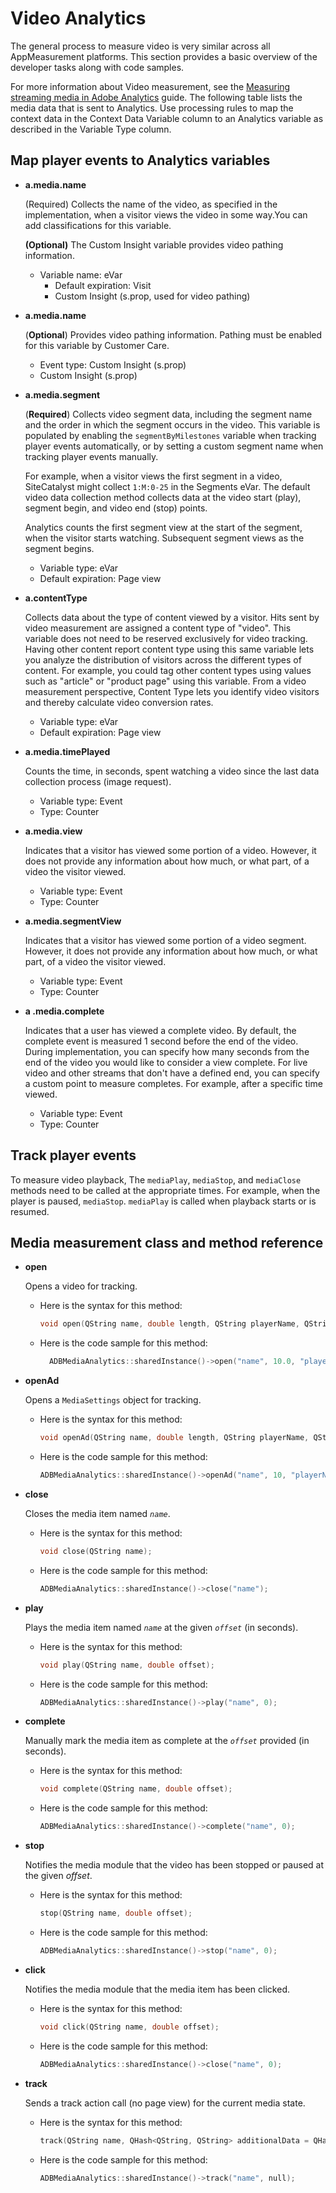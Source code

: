 # Video Analytics

The general process to measure video is very similar across all AppMeasurement platforms. This section provides a basic overview of the developer tasks along with code samples.

For more information about Video measurement, see the [Measuring streaming media in Adobe Analytics](https://experienceleague.adobe.com/docs/media-analytics/using/media-overview.html) guide.  The following table lists the media data that is sent to Analytics. Use processing rules to map the context data in the Context Data Variable column to an Analytics variable as described in the Variable Type column.

## Map player events to Analytics variables

* **a.media.name**

  (Required) Collects the name of the video, as specified in the implementation, when a visitor views the video in some way.You can add classifications for this variable.

  **(Optional)** The Custom Insight variable provides video pathing information.

  * Variable name: eVar
    * Default expiration: Visit
    * Custom Insight (s.prop, used for video pathing)

* **a.media.name**

  (**Optional**) Provides video pathing information. Pathing must be enabled for this variable by Customer Care.
  
  * Event type: Custom Insight (s.prop)
  * Custom Insight (s.prop)

* **a.media.segment**

  (**Required**) Collects video segment data, including the segment name and the order in which the segment occurs in the video. This variable is populated by enabling the `segmentByMilestones` variable when tracking player events automatically, or by setting a custom segment name when tracking player events manually.
  
  For example, when a visitor views the first segment in a video, SiteCatalyst might collect `1:M:0-25` in the Segments eVar. The default video data collection method collects data at the video start (play), segment begin, and video end (stop) points.
  
  Analytics counts the first segment view at the start of the segment, when the visitor starts watching. Subsequent segment views as the segment begins.

  * Variable type: eVar
  * Default expiration: Page view

* **a.contentType**

  Collects data about the type of content viewed by a visitor. Hits sent by video measurement are assigned a content type of "video". This variable does not need to be reserved exclusively for video tracking. Having other content report content type using this same variable lets you analyze the distribution of visitors across the different types of content. For example, you could tag other content types using values such as "article" or "product page" using this variable. From a video measurement perspective, Content Type lets you identify video visitors and thereby calculate video conversion rates.

  * Variable type: eVar
  * Default expiration: Page view

* **a.media.timePlayed**

  Counts the time, in seconds, spent watching a video since the last data collection process (image request).

  * Variable type: Event
  * Type: Counter

* **a.media.view**

  Indicates that a visitor has viewed some portion of a video. However, it does not provide any information about how much, or what part, of a video the visitor viewed.

  * Variable type: Event
  * Type: Counter

* **a.media.segmentView**

  Indicates that a visitor has viewed some portion of a video segment. However, it does not provide any information about how much, or what part, of a video the visitor viewed.

  * Variable type: Event
  * Type: Counter

* **a .media.complete**

  Indicates that a user has viewed a complete video. By default, the complete event is measured 1 second before the end of the video. During implementation, you can specify how many seconds from the end of the video you would like to consider a view complete. For live video and other streams that don't have a defined end, you can specify a custom point to measure completes. For example, after a specific time viewed.

  * Variable type: Event
  * Type: Counter

## Track player events

To measure video playback, The `mediaPlay`, `mediaStop`, and `mediaClose` methods need to be called at the appropriate times. For example, when the player is paused, `mediaStop`. `mediaPlay` is called when playback starts or is resumed.

## Media measurement class and method reference

* **open**

  Opens a video for tracking.

  * Here is the syntax for this method:

    ```cpp
    void open(QString name, double length, QString playerName, QString playerID = QString()); 
    ```

  * Here is the code sample for this method:

    ```cpp
      ADBMediaAnalytics::sharedInstance()->open("name", 10.0, "playerName", "playerID"); 
    ```

* **openAd**

  Opens a `MediaSettings` object for tracking. 

  * Here is the syntax for this method:

    ```cpp
    void openAd(QString name, double length, QString playerName, QString parentName, QString parentPod, double parentPodPosition, QString CPM); 
    ```

  * Here is the code sample for this method:

    ```cpp
    ADBMediaAnalytics::sharedInstance()->openAd("name", 10, "playerName", "parentName", "podName", 0, "CPM"); 
    ```

* **close**

  Closes the media item named *`name`*.

  * Here is the syntax for this method:

    ```cpp
    void close(QString name);
    ```

  * Here is the code sample for this method:

    ```cpp
    ADBMediaAnalytics::sharedInstance()->close("name");
    ```

* **play**

  Plays the media item named *`name`* at the given *`offset`* (in seconds).

  * Here is the syntax for this method:

    ```cpp
    void play(QString name, double offset);
    ```

  * Here is the code sample for this method:

    ```cpp
    ADBMediaAnalytics::sharedInstance()->play("name", 0); 
    ```

* **complete**

  Manually mark the media item as complete at the *`offset`* provided (in seconds).

  * Here is the syntax for this method:

    ```cpp
    void complete(QString name, double offset);
    ```

  * Here is the code sample for this method:

    ```cpp
    ADBMediaAnalytics::sharedInstance()->complete("name", 0);
    ```

* **stop**

  Notifies the media module that the video has been stopped or paused at the given *offset*.

  * Here is the syntax for this method:

    ```cpp
    stop(QString name, double offset);
    ```

  * Here is the code sample for this method:

    ```cpp
    ADBMediaAnalytics::sharedInstance()->stop("name", 0);
    ```

* **click**

  Notifies the media module that the media item has been clicked.

  * Here is the syntax for this method:

    ```cpp
    void click(QString name, double offset);
    ```

  * Here is the code sample for this method:

    ```cpp
    ADBMediaAnalytics::sharedInstance()->close("name", 0);
    ```

* **track**

  Sends a track action call (no page view) for the current media state. 

  * Here is the syntax for this method:

    ```cpp
    track(QString name, QHash<QString, QString> additionalData = QHash<QString, QString>()); 
    ```

  * Here is the code sample for this method:

    ```cpp
    ADBMediaAnalytics::sharedInstance()->track("name", null);
    ```

